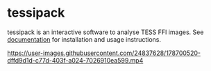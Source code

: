 # tessipack

tessipack is an interactive software to analyse TESS FFI images.
See [documentation](https://tessipack.readthedocs.io/en/latest/) for installation and usage instructions.


https://user-images.githubusercontent.com/24837628/178700520-dffd9d1d-c77d-403f-a024-7026910ea599.mp4

